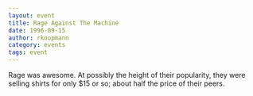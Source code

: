 ```yaml
---
layout: event
title: Rage Against The Machine
date: 1996-09-15
author: rkoopmann
category: events
tags: event
---
```


Rage was awesome. At possibly the height of their popularity, they were selling shirts for only $15 or so; about half the price of their peers.
